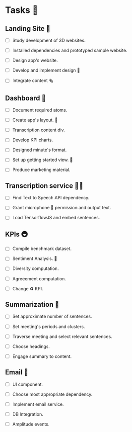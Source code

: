 # Tasks 📝

## Landing Site 🛬

- [ ] Study development of 3D websites.

- [ ] Installed dependencies and prototyped sample website.

- [ ] Design app's website.

- [ ] Develop and implement design 👿

- [ ] Integrate content 🗞️


## Dashboard 💨

- [ ] Document required atoms.

- [ ] Create app's layout. 🍎

- [ ] Transcription content div.

- [ ] Develop KPI charts.

- [ ] Designed minute's format.

- [ ] Set up getting started view. 📐

- [ ] Produce marketing material.


## Transcription service 🐕‍🦺

- [ ] Find Text to Speech API dependency.

- [ ] Grant microphone 🎤 permission and output text.

- [ ] Load TensorflowJS and embed sentences.


## KPIs 🚇

- [ ] Compile benchmark dataset.

- [ ] Sentiment Analysis. 🌋

- [ ] Diversity computation.

- [ ] Agreeement computation.

- [ ] Change ♻️ KPI.


## Summarization 🌅

- [ ] Set approximate number of sentences.

- [ ] Set meeting's periods and clusters.

- [ ] Traverse meeting and select relevant sentences.

- [ ] Choose headings.

- [ ] Engage summary to content.


## Email 📨

- [ ] UI component.

- [ ] Choose most appropriate dependency.

- [ ] Implement email service.

- [ ] DB Integration.

- [ ] Amplitude events.


